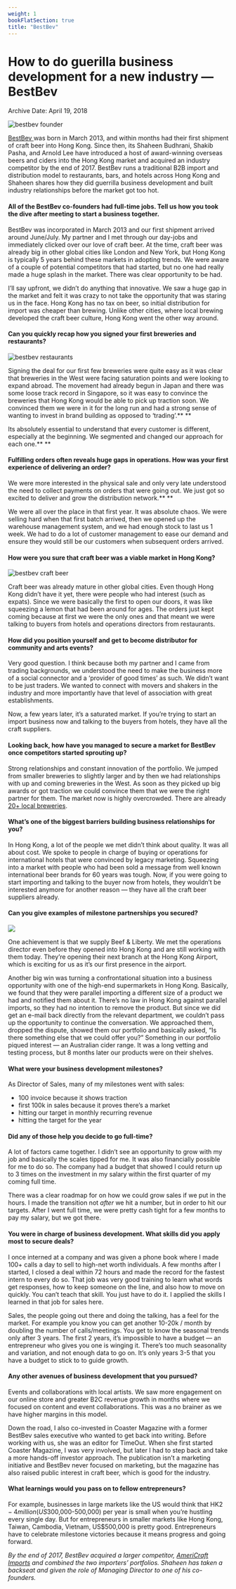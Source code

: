 ```yaml
---
weight: 1
bookFlatSection: true
title: "BestBev"
---
```



# How to do guerilla business development for a new industry — BestBev

Archive Date: April 19, 2018

 ![bestbev founder](https://raw.githubusercontent.com/shenchingtou/asian-founders-archive/master/images/%5BWeb%5D%20Shaheen%20BestBev-6326.jpg) 

[BestBev ](http://bestbevhk.com/)was born in March 2013, and within months had their first shipment of craft beer into Hong Kong. Since then, its Shaheen Budhrani, Shakib Pasha, and Arnold Lee have introduced a host of award-winning overseas beers and ciders into the Hong Kong market and acquired an industry competitor by the end of 2017\. BestBev runs a traditional B2B import and distribution model to restaurants, bars, and hotels across Hong Kong and Shaheen shares how they did guerrilla business development and built industry relationships before the market got too hot.

#### **All of the BestBev co-founders had full-time jobs. Tell us how you took the dive after meeting to start a business together.**

BestBev was incorporated in March 2013 and our first shipment arrived around June/July. My partner and I met through our day-jobs and immediately clicked over our love of craft beer. At the time, craft beer was already big in other global cities like London and New York, but Hong Kong is typically 5 years behind these markets in adopting trends. We were aware of a couple of potential competitors that had started, but no one had really made a huge splash in the market. There was clear opportunity to be had.

I’ll say upfront, we didn’t do anything that innovative. We saw a huge gap in the market and felt it was crazy to not take the opportunity that was staring us in the face. Hong Kong has no tax on beer, so initial distribution for import was cheaper than brewing. Unlike other cities, where local brewing developed the craft beer culture, Hong Kong went the other way around.

#### **Can you quickly recap how you signed your first breweries and restaurants?**

![bestbev restaurants](https://raw.githubusercontent.com/shenchingtou/asian-founders-archive/master/images/%5BWeb%5D%20Shaheen%20BestBev-6302.jpg)

Signing the deal for our first few breweries were quite easy as it was clear that breweries in the West were facing saturation points and were looking to expand abroad. The movement had already begun in Japan and there was some loose track record in Singapore, so it was easy to convince the breweries that Hong Kong would be able to pick up traction soon. We convinced them we were in it for the long run and had a strong sense of wanting to invest in brand building as opposed to ‘trading’.** **

Its absolutely essential to understand that every customer is different, especially at the beginning. We segmented and changed our approach for each one.** **

#### **Fulfilling orders often reveals huge gaps in operations. How was your first experience of delivering an order?**

We were more interested in the physical sale and only very late understood the need to collect payments on orders that were going out. We just got so excited to deliver and grow the distribution network.** **

We were all over the place in that first year. It was absolute chaos. We were selling hard when that first batch arrived, then we opened up the warehouse management system, and we had enough stock to last us 1 week. We had to do a lot of customer management to ease our demand and ensure they would still be our customers when subsequent orders arrived.

#### **How were you sure that craft beer was a viable market in Hong Kong?**

![bestbev craft beer](https://i0.wp.com/b3p0.org/wp-content/uploads/2018/04/bestbev-3.jpg?resize=900%252C598&quality=95&ssl=1)

Craft beer was already mature in other global cities. Even though Hong Kong didn’t have it yet, there were people who had interest (such as expats). Since we were basically the first to open our doors, it was like squeezing a lemon that had been around for ages. The orders just kept coming because at first we were the only ones and that meant we were talking to buyers from hotels and operations directors from restaurants.

#### **How did you position yourself and get to become distributor for community and arts events?**

Very good question. I think because both my partner and I came from trading backgrounds, we understood the need to make the business more of a social connector and a ‘provider of good times’ as such. We didn’t want to be just traders. We wanted to connect with movers and shakers in the industry and more importantly have that level of association with great establishments.

Now, a few years later, it’s a saturated market. If you’re trying to start an import business now and talking to the buyers from hotels, they have all the craft suppliers.

#### **Looking back, how have you managed to secure a market for BestBev once competitors started sprouting up?**

Strong relationships and constant innovation of the portfolio. We jumped from smaller breweries to slightly larger and by then we had relationships with up and coming breweries in the West. As soon as they picked up big awards or got traction we could convince them that we were the right partner for them. The market now is highly overcrowded. There are already [20+ local breweries](https://en.wikipedia.org/wiki/Beer_in_Hong_Kong).

#### **What’s one of the biggest barriers building business relationships for you?**

In Hong Kong, a lot of the people we met didn’t think about quality. It was all about cost. We spoke to people in charge of buying or operations for international hotels that were convinced by legacy marketing. Squeezing into a market with people who had been sold a message from well known international beer brands for 60 years was tough. Now, if you were going to start importing and talking to the buyer now from hotels, they wouldn’t be interested anymore for another reason — they have all the craft beer suppliers already.

#### **Can you give examples of milestone partnerships you secured?**

![](https://i1.wp.com/b3p0.org/wp-content/uploads/2018/04/bestbev-4.jpg?resize=900%252C598&quality=95&ssl=1)

One achievement is that we supply Beef & Liberty. We met the operations director even before they opened into Hong Kong and are still working with them today. They’re opening their next branch at the Hong Kong Airport, which is exciting for us as it’s our first presence in the airport.

Another big win was turning a confrontational situation into a business opportunity with one of the high-end supermarkets in Hong Kong. Basically, we found that they were parallel importing a different size of a product we had and notified them about it. There’s no law in Hong Kong against parallel imports, so they had no intention to remove the product. But since we did get an e-mail back directly from the relevant department, we couldn’t pass up the opportunity to continue the conversation. We approached them, dropped the dispute, showed them our portfolio and basically asked, “Is there something else that we could offer you?” Something in our portfolio piqued interest — an Australian cider range. It was a long vetting and testing process, but 8 months later our products were on their shelves.

#### **What were your business development milestones?**

As Director of Sales, many of my milestones went with sales:

* 100 invoice because it shows traction
* first 100k in sales because it proves there’s a market
* hitting our target in monthly recurring revenue
* hitting the target for the year

#### **Did any of those help you decide to go full-time?**

A lot of factors came together. I didn’t see an opportunity to grow with my job and basically the scales tipped for me. It was also financially possible for me to do so. The company had a budget that showed I could return up to 3 times on the investment in my salary within the first quarter of my coming full time.

There was a clear roadmap for on how we could grow sales if we put in the hours. I made the transition not *after* we hit a number, but in order to hit our targets. After I went full time, we were pretty cash tight for a few months to pay my salary, but we got there.

#### **You were in charge of business development. What skills did you apply most to secure deals?**

I once interned at a company and was given a phone book where I made 100+ calls a day to sell to high-net worth individuals. A few months after I started, I closed a deal within 72 hours and made the record for the fastest intern to every do so. That job was very good training to learn what words get responses, how to keep someone on the line, and also how to move on quickly. You can’t teach that skill. You just have to do it. I applied the skills I learned in that job for sales here.

Sales, the people going out there and doing the talking, has a feel for the market. For example you know you can get another 10-20k / month by doubling the number of calls/meetings. You get to know the seasonal trends only after 3 years. The first 2 years, it’s impossible to have a budget — an entrepreneur who gives you one is winging it. There’s too much seasonality and variation, and not enough data to go on. It’s only years 3-5 that you have a budget to stick to to guide growth.

#### **Any other avenues of business development that you pursued?**

Events and collaborations with local artists. We saw more engagement on our online store and greater B2C revenue growth in months where we focused on content and event collaborations. This was a no brainer as we have higher margins in this model.

Down the road, I also co-invested in Coaster Magazine with a former BestBev sales executive who wanted to get back into writing. Before working with us, she was an editor for TimeOut. When she first started Coaster Magazine, I was very involved, but later I had to step back and take a more hands-off investor approach. The publication isn’t a marketing initiative and BestBev never focused on marketing, but the magazine has also raised public interest in craft beer, which is good for the industry.

#### **What learnings would you pass on to fellow entrepreneurs?**

For example, businesses in large markets like the US would think that HK$2-4 million (US$300,000-500,000) per year is small when you’re hustling every single day. But for entrepreneurs in smaller markets like Hong Kong, Taiwan, Cambodia, Vietnam, US$500,000 is pretty good. Entrepreneurs have to celebrate milestone victories because it means progress and going forward.

*By the end of 2017, BestBev acquired a larger competitor, [AmeriCraft Imports](https://americraftimports.com) and combined the two importers’ portfolios. Shaheen has taken a backseat and given the role of Managing Director to one of his co-founders.*